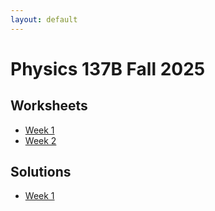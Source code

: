 ```yaml
---
layout: default
---
```

# Physics 137B Fall 2025
## Worksheets
* [Week 1](https://jacoberl.github.io/assets/137b-F25/week-1-worksheet.pdf)
* [Week 2](https://jacoberl.github.io/assets/137b-F25/week-2-worksheet.pdf)

## Solutions
* [Week 1](https://jacoberl.github.io/assets/137b-F25/week-1-worksheet-solutions.pdf)

